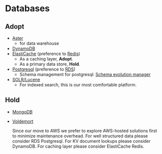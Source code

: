 # Databases

## Adopt

  - [Aster](http://www.asterdata.com)
    - for data warehouse
  - [DynamoDB](http://aws.amazon.com/dynamodb/)
  - [ElastiCache](http://aws.amazon.com/elasticache/) (preference to [Redis](http://redis.io/))
    - As a caching layer, **Adopt**.
    - As a primary data store, **Hold**.
  - [Postgresql](http://www.postgresql.org/) (preference to [RDS](https://aws.amazon.com/rds/))
    - Schema management for postgresql: [Schema evolution manager](https://github.com/gilt/schema-evolution-manager)
  - [SOLR/Lucene](http://lucene.apache.org/solr/)
    - For indexed search, this is our most comfortable platform.

## Hold

  - [MongoDB](https://www.mongodb.org/)
  - [Voldemort](http://www.project-voldemort.com/voldemort/)

    Since our move to AWS we prefer to explore AWS-hosted solutions first to minimize maintenance overhead.
    For well structured data please consider RDS Postgresql.
    For KV document lookups please consider DynamoDB.
    For caching layer please consider ElastiCache Redis.
